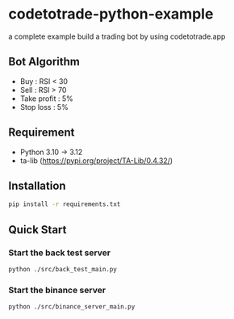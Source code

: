 # codetotrade-python-example
a complete example build a trading bot by using codetotrade.app

## Bot Algorithm
- Buy : RSI < 30
- Sell : RSI > 70
- Take profit : 5%
- Stop loss : 5%

## Requirement
- Python 3.10 -> 3.12
- ta-lib (https://pypi.org/project/TA-Lib/0.4.32/) 

## Installation
```bash
pip install -r requirements.txt
```

## Quick Start

### Start the back test server
```bash
python ./src/back_test_main.py
```

### Start the binance server
```bash
python ./src/binance_server_main.py
```

